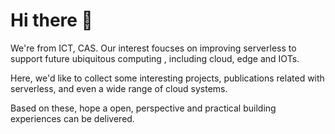 <!-- ## Hi there 👋
-->
<!--

**Here are some ideas to get you started:**

🙋‍♀️ A short introduction - what is your organization all about?
🌈 Contribution guidelines - how can the community get involved?
👩‍💻 Useful resources - where can the community find your docs? Is there anything else the community should know?
🍿 Fun facts - what does your team eat for breakfast?
🧙 Remember, you can do mighty things with the power of [Markdown](https://docs.github.com/github/writing-on-github/getting-started-with-writing-and-formatting-on-github/basic-writing-and-formatting-syntax)
-->

# Hi there 👋
We're from ICT, CAS. Our interest foucses on improving serverless to support future ubiquitous computing , including cloud, edge and IOTs.

Here, we'd like to collect some interesting projects, publications related with serverless, and even a wide range of cloud systems.

Based on these, hope a open, perspective and practical building experiences can be delivered.
